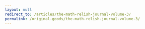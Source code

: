 ```yaml
---
layout: null
redirect_to: /articles/the-math-relish-journal-volume-3/
permalink: /original-goods/the-math-relish-journal-volume-3/
---
```

